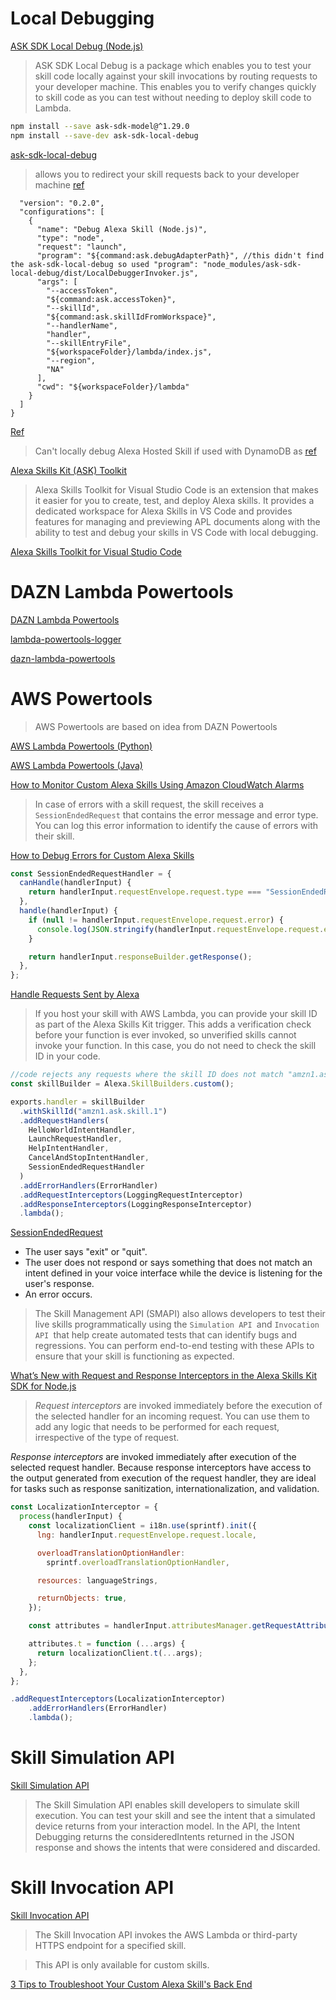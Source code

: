 # Local Debugging

[ASK SDK Local Debug (Node.js)](https://github.com/alexa/alexa-skills-kit-sdk-for-nodejs/tree/2.0.x/ask-sdk-local-debug)

> ASK SDK Local Debug is a package which enables you to test your skill code locally against your skill invocations by routing requests to your developer machine. This enables you to verify changes quickly to skill code as you can test without needing to deploy skill code to Lambda.

```bash
npm install --save ask-sdk-model@^1.29.0
npm install --save-dev ask-sdk-local-debug
```

[ask-sdk-local-debug](https://www.npmjs.com/package/ask-sdk-local-debug)

> allows you to redirect your skill requests back to your developer machine [ref](https://github.com/alexa/alexa-skills-kit-sdk-for-nodejs/issues/12#issuecomment-663098653)

```json{
  "version": "0.2.0",
  "configurations": [
    {
      "name": "Debug Alexa Skill (Node.js)",
      "type": "node",
      "request": "launch",
      "program": "${command:ask.debugAdapterPath}", //this didn't find the ask-sdk-local-debug so used "program": "node_modules/ask-sdk-local-debug/dist/LocalDebuggerInvoker.js",
      "args": [
        "--accessToken",
        "${command:ask.accessToken}",
        "--skillId",
        "${command:ask.skillIdFromWorkspace}",
        "--handlerName",
        "handler",
        "--skillEntryFile",
        "${workspaceFolder}/lambda/index.js",
        "--region",
        "NA"
      ],
      "cwd": "${workspaceFolder}/lambda"
    }
  ]
}
```

[Ref](https://developer.amazon.com/en-US/docs/alexa/ask-toolkit/vs-code-testing-simulator.html#prepare)

> Can't locally debug Alexa Hosted Skill if used with DynamoDB as [ref](https://github.com/alexa/alexa-skills-kit-sdk-for-nodejs/issues/684#issuecomment-791359878)

[Alexa Skills Kit (ASK) Toolkit](https://marketplace.visualstudio.com/items?itemName=ask-toolkit.alexa-skills-kit-toolkit)

> Alexa Skills Toolkit for Visual Studio Code is an extension that makes it easier for you to create, test, and deploy Alexa skills. It provides a dedicated workspace for Alexa Skills in VS Code and provides features for managing and previewing APL documents along with the ability to test and debug your skills in VS Code with local debugging.

[Alexa Skills Toolkit for Visual Studio Code](https://github.com/alexa/ask-toolkit-for-vscode)

# DAZN Lambda Powertools

[DAZN Lambda Powertools](https://github.com/getndazn/dazn-lambda-powertools)

[lambda-powertools-logger](https://www.npmjs.com/package/@dazn/lambda-powertools-logger)

[dazn-lambda-powertools](https://serverlessrepo.aws.amazon.com/applications/us-east-1/570995107280/dazn-lambda-powertools)

# AWS Powertools

> AWS Powertools are based on idea from DAZN Powertools

[AWS Lambda Powertools (Python)](https://github.com/awslabs/aws-lambda-powertools-python)

[AWS Lambda Powertools (Java)](https://github.com/awslabs/aws-lambda-powertools-java)

[How to Monitor Custom Alexa Skills Using Amazon CloudWatch Alarms](https://developer.amazon.com/blogs/alexa/post/99fb071e-9aaf-481b-b9af-0186c0f712a5/how-to-monitor-custom-alexa-skills-using-amazon-cloudwatch-alarms)

> In case of errors with a skill request, the skill receives a `SessionEndedRequest` that contains the error message and error type. You can log this error information to identify the cause of errors with their skill.

[How to Debug Errors for Custom Alexa Skills](https://developer.amazon.com/blogs/alexa/post/a8b8b146-0e62-44da-ba8e-63b411d8f4c6/how-to-debug-errors-for-custom-alexa-skills)

```js
const SessionEndedRequestHandler = {
  canHandle(handlerInput) {
    return handlerInput.requestEnvelope.request.type === "SessionEndedRequest";
  },
  handle(handlerInput) {
    if (null != handlerInput.requestEnvelope.request.error) {
      console.log(JSON.stringify(handlerInput.requestEnvelope.request.error));
    }

    return handlerInput.responseBuilder.getResponse();
  },
};
```

[Handle Requests Sent by Alexa](https://developer.amazon.com/en-US/docs/alexa/custom-skills/handle-requests-sent-by-alexa.html)

> If you host your skill with AWS Lambda, you can provide your skill ID as part of the Alexa Skills Kit trigger. This adds a verification check before your function is ever invoked, so unverified skills cannot invoke your function. In this case, you do not need to check the skill ID in your code.

```js
//code rejects any requests where the skill ID does not match "amzn1.ask.skill.1"
const skillBuilder = Alexa.SkillBuilders.custom();

exports.handler = skillBuilder
  .withSkillId("amzn1.ask.skill.1")
  .addRequestHandlers(
    HelloWorldIntentHandler,
    LaunchRequestHandler,
    HelpIntentHandler,
    CancelAndStopIntentHandler,
    SessionEndedRequestHandler
  )
  .addErrorHandlers(ErrorHandler)
  .addRequestInterceptors(LoggingRequestInterceptor)
  .addResponseInterceptors(LoggingResponseInterceptor)
  .lambda();
```

[SessionEndedRequest](https://developer.amazon.com/en-US/docs/alexa/custom-skills/request-types-reference.html#sessionendedrequest)

- The user says "exit" or "quit".
- The user does not respond or says something that does not match an intent defined in your voice interface while the device is listening for the user's response.
- An error occurs.

> The Skill Management API (SMAPI) also allows developers to test their live skills programmatically using the `Simulation API `and `Invocation API `that help create automated tests that can identify bugs and regressions. You can perform end-to-end testing with these APIs to ensure that your skill is functioning as expected.

[What’s New with Request and Response Interceptors in the Alexa Skills Kit SDK for Node.js](https://developer.amazon.com/blogs/alexa/post/0e2015e1-8be3-4513-94cb-da000c2c9db0/what-s-new-with-request-and-response-interceptors-in-the-alexa-skills-kit-sdk-for-node-js)

> _Request interceptors_ are invoked immediately before the execution of the selected handler for an incoming request. You can use them to add any logic that needs to be performed for each request, irrespective of the type of request.

_Response interceptors_ are invoked immediately after execution of the selected request handler. Because response interceptors have access to the output generated from execution of the request handler, they are ideal for tasks such as response sanitization, internationalization, and validation.

```js
const LocalizationInterceptor = {
  process(handlerInput) {
    const localizationClient = i18n.use(sprintf).init({
      lng: handlerInput.requestEnvelope.request.locale,

      overloadTranslationOptionHandler:
        sprintf.overloadTranslationOptionHandler,

      resources: languageStrings,

      returnObjects: true,
    });

    const attributes = handlerInput.attributesManager.getRequestAttributes();

    attributes.t = function (...args) {
      return localizationClient.t(...args);
    };
  },
};
```

```js
.addRequestInterceptors(LocalizationInterceptor)
    .addErrorHandlers(ErrorHandler)
    .lambda();
```

# Skill Simulation API

[Skill Simulation API](https://developer.amazon.com/en-US/docs/alexa/smapi/skill-simulation-api.html)

> The Skill Simulation API enables skill developers to simulate skill execution. You can test your skill and see the intent that a simulated device returns from your interaction model. In the API, the Intent Debugging returns the consideredIntents returned in the JSON response and shows the intents that were considered and discarded.

# Skill Invocation API

[Skill Invocation API](https://developer.amazon.com/en-US/docs/alexa/smapi/skill-invocation-api.html)

> The Skill Invocation API invokes the AWS Lambda or third-party HTTPS endpoint for a specified skill.

> This API is only available for custom skills.

[3 Tips to Troubleshoot Your Custom Alexa Skill's Back End](https://developer.amazon.com/en-US/blogs/alexa/alexa-skills-kit/2019/04/3-tips-to-troubleshoot-your-custom-alexa-skill-s-back-end)
